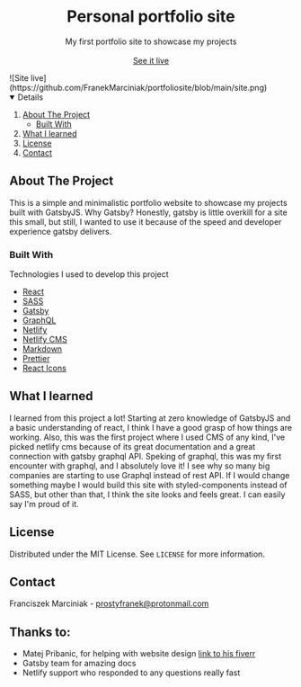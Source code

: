  <h1 align="center">Personal portfolio site</h1>

  <p align="center">
    My first portfolio site to showcase my projects    <br />
    <br />
    <a href="https://franek.wtf">See it live</a>
  </p>
</p>
![Site live](https://github.com/FranekMarciniak/portfoliosite/blob/main/site.png)

<details open="open">
  <ol>
    <li>
      <a href="#about-the-project">About The Project</a>
      <ul>
        <li><a href="#built-with">Built With</a></li>
      </ul>
    </li>
     <li><a href="#what-i-learned">What I learned</a></li>
    <li><a href="#license">License</a></li>
    <li><a href="#contact">Contact</a></li>
  </ol>
</details>

## About The Project

This is a simple and minimalistic portfolio website to showcase my projects built with GatsbyJS.
Why Gatsby? Honestly, gatsby is little overkill for a site this small, but still, I wanted to use it because of the speed and developer experience gatsby delivers.

### Built With

Technologies I used to develop this project

- [React](https://reactjs.org)
- [SASS](https://sass-lang.com/)
- [Gatsby](https://www.gatsbyjs.com/)
- [GraphQL](https://www.graphql.org/)
- [Netlify](https://Netlify.com)
- [Netlify CMS](https://www.netlifycms.org/)
- [Markdown](https://www.markdownguide.org/)
- [Prettier](https://prettier.io/)
- [React Icons](https://react-icons.github.io/react-icons/)

## What I learned

I learned from this project a lot! Starting at zero knowledge of GatsbyJS and a basic understanding of react, I think I have a good grasp of how things are working. Also, this was the first project where I used CMS of any kind, I've picked netlify cms because of its great documentation and a great connection with gatsby graphql API. Speking of graphql, this was my first encounter with graphql, and I absolutely love it! I see why so many big companies are starting to use Graphql instead of rest API.
If I would change something maybe I would build this site with styled-components instead of SASS, but other than that, I think the site looks and feels great. I can easily say I'm proud of it.

## License

Distributed under the MIT License. See `LICENSE` for more information.

## Contact

Franciszek Marciniak - prostyfranek@protonmail.com

## Thanks to:

- Matej Pribanic, for helping with website design [link to his fiverr](https://www.fiverr.com/matejpribanic)
- Gatsby team for amazing docs
- Netlify support who responded to any questions really fast
